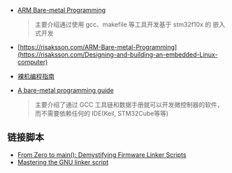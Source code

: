 - [ARM Bare-metal Programming](https://risaksson.com/ARM-Bare-metal-Programming)
  > 主要介绍通过使用 gcc、makefile 等工具开发基于 stm32f10x 的 嵌入式开发

- [https://risaksson.com/ARM-Bare-metal-Programming](https://risaksson.com/Designing-and-building-an-embedded-Linux-computer)

- [裸机编程指南](https://github.com/cpq/bare-metal-programming-guide/blob/main/README_zh-CN.md)
- [A bare-metal programming guide](https://community.arm.com/arm-community-blogs/b/internet-of-things-blog/posts/a-bare-metal-programming-guide)
  > 主要介绍了通过 GCC 工具链和数据手册就可以开发微控制器的软件， 而不需要依赖任何的 IDE(Keil, STM32Cube等等)

## 链接脚本

- [From Zero to main(): Demystifying Firmware Linker Scripts](https://interrupt.memfault.com/blog/how-to-write-linker-scripts-for-firmware)
- [Mastering the GNU linker script](https://allthingsembedded.com/post/2020-04-11-mastering-the-gnu-linker-script/)